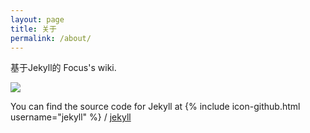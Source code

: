 ```yaml
---
layout: page
title: 关于
permalink: /about/
---
```


基于Jekyll的 Focus's wiki.

![](/icbd/wiki/raw/gh-pages/pic/face.jpeg)

You can find the source code for Jekyll at
{% include icon-github.html username="jekyll" %} /
[jekyll](https://github.com/jekyll/jekyll)
